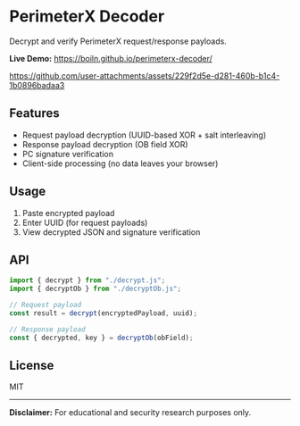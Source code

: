# PerimeterX Decoder

Decrypt and verify PerimeterX request/response payloads.

**Live Demo:** https://boiln.github.io/perimeterx-decoder/

https://github.com/user-attachments/assets/229f2d5e-d281-460b-b1c4-1b0896badaa3

## Features

-   Request payload decryption (UUID-based XOR + salt interleaving)
-   Response payload decryption (OB field XOR)
-   PC signature verification
-   Client-side processing (no data leaves your browser)

## Usage

1. Paste encrypted payload
2. Enter UUID (for request payloads)
3. View decrypted JSON and signature verification

## API

```javascript
import { decrypt } from "./decrypt.js";
import { decryptOb } from "./decryptOb.js";

// Request payload
const result = decrypt(encryptedPayload, uuid);

// Response payload
const { decrypted, key } = decryptOb(obField);
```

## License

MIT

---

**Disclaimer:** For educational and security research purposes only.
